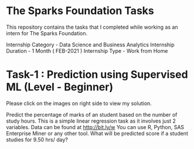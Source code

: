 # The Sparks Foundation Tasks
This repository contains the tasks that I completed while working as an intern for The Sparks Foundation.

  Internship Category - Data Science and Business Analytics
  Internship Duration - 1 Month ( FEB-2021 )
  Internship Type - Work from Home

# Task-1 : Prediction using Supervised ML (Level - Beginner)
Please click on the images on right side to view my solution.

Predict the percentage of marks of an student based on the number of study hours.
This is a simple linear regression task as it involves just 2 variables.
Data can be found at http://bit.ly/w
You can use R, Python, SAS Enterprise Miner or any other tool.
What will be predicted score if a student studies for 9.50 hrs/ day?
